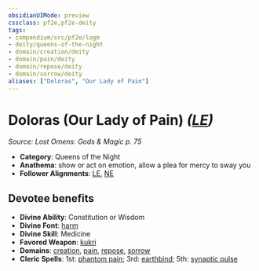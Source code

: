 ```yaml
---
obsidianUIMode: preview
cssclass: pf2e,pf2e-deity
tags:
- compendium/src/pf2e/logm
- deity/queens-of-the-night
- domain/creation/deity
- domain/pain/deity
- domain/repose/deity
- domain/sorrow/deity
aliases: ["Doloras", "Our Lady of Pain"]
---
```

# Doloras (Our Lady of Pain) *([LE](../../../Rules/traits/lawful-evil-b1.md))*  
*Source: Lost Omens: Gods & Magic p. 75*  

- **Category**: Queens of the Night
- **Anathema**: show or act on emotion, allow a plea for mercy to sway you
- **Follower Alignments**: [LE](../../../Rules/traits/lawful-evil-b1.md), [NE](../../../Rules/traits/neutral-evil-b1.md)

## Devotee benefits

- **Divine Ability**: Constitution or Wisdom
- **Divine Font**: [harm](../../spells/harm.md)
- **Divine Skill**: Medicine
- **Favored Weapon**: [kukri](../../equipment/items/kukri.md)
- **Domains**: [creation](../domains.md#Creation), [pain](../domains.md#Pain), [repose](../domains.md#Repose), [sorrow](../domains.md#Sorrow)
- **Cleric Spells**: 1st: [phantom pain](../../spells/phantom-pain.md); 3rd: [earthbind](../../spells/earthbind.md); 5th: [synaptic pulse](../../spells/synaptic-pulse.md)